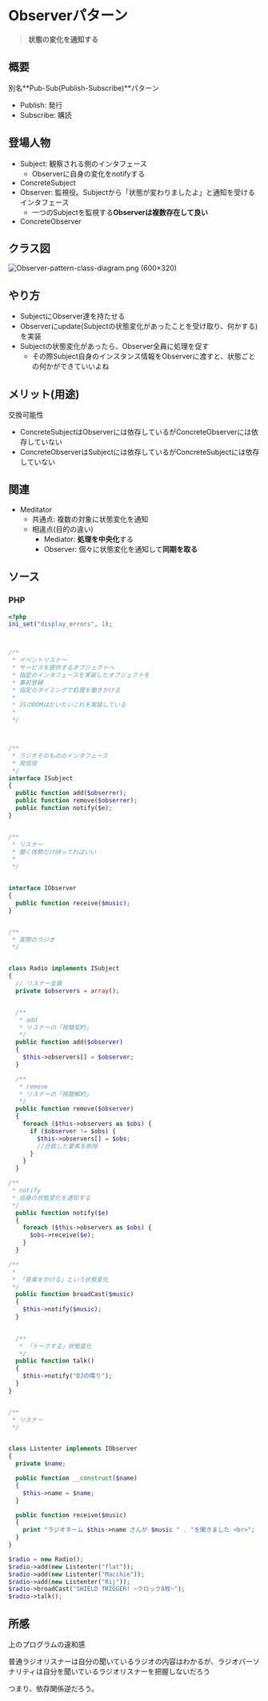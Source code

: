 # Observerパターン

> **状態の変化を通知する**

## 概要

別名**Pub-Sub(Publish-Subscribe)**パターン

- Publish: 発行
- Subscribe: 購読


## 登場人物

- Subject: 観察される側のインタフェース
  - Observerに自身の変化をnotifyする
- ConcreteSubject
- Observer: 監視役。Subjectから「状態が変わりましたよ」と通知を受けるインタフェース
  - 一つのSubjectを監視する**Observerは複数存在して良い**
- ConcreteObserver

## クラス図

![Observer\-pattern\-class\-diagram\.png \(600×320\)](https://upload.wikimedia.org/wikipedia/commons/e/e2/Observer-pattern-class-diagram.png)

## やり方

- SubjectにObserver達を持たせる
- Observerにupdate(Subjectの状態変化があったことを受け取り、何かする)を実装
- Subjectの状態変化があったら、Observer全員に処理を促す
  - その際Subject自身のインスタンス情報をObserverに渡すと、状態ごとの何かができていいよね


## メリット(用途)

交換可能性

- ConcreteSubjectはObserverには依存しているがConcreteObserverには依存していない
- ConcreteObserverはSubjectには依存しているがConcreteSubjectには依存していない

## 関連

- Meditator
  - 共通点: 複数の対象に状態変化を通知
  - 相違点(目的の違い)
    - Mediator: **処理を中央化**する
    - Observer: 個々に状態変化を通知して**同期を取る**

## ソース

### PHP

```php
<?php
ini_set("display_errors", 1);



/**
 * イベントリスナー
 * サービスを提供するオブジェクトへ
 * 指定のインタフェースを実装したオブジェクトを
 * 事前登録
 * 指定のタイミングで処理を働きかける
 * 
 * JSのDOMはだいたいこれを実装している
 * 
 */



/**
 * ラジオそのもののインタフェース
 * 発信役
 */
interface ISubject
{
  public function add($obserrer);
  public function remove($obserrer);
  public function notify($e);
}


/**
 * リスナー
 * 聞く体勢だけ持ってればいい
 * 
 */


interface IObserver
{
  public function receive($music);
}


/**
 * 実際のラジオ
 */


class Radio implements ISubject
{
  // リスナー全員
  private $observers = array();


  /**
   * add
   * リスナーの「視聴契約」
   */
  public function add($observer)
  {
    $this->observers[] = $observer;
  }

  /**
   * remove
   * リスナーの「視聴解約」
   */
  public function remove($observer)
  {
    foreach ($this->observers as $obs) {
      if ($observer != $obs) {
        $this->observers[] = $obs;
        //合致した要素を削除
      }
    }
  }

/**
 * notify
 * 自身の状態変化を通知する
 */
  public function notify($e)
  {
    foreach ($this->observers as $obs) {
      $obs->receive($e);
    }
  }

/**
 * 
 * 「音楽をかける」という状態変化
 */
  public function broadCast($music)
  {
    $this->notify($music);
  }

  
  /**
   * 「トークする」状態変化
   */
  public function talk()
  {
    $this->notify("DJの喋り");
  }
}


/**
 * リスナー
 */


class Listenter implements IObserver
{
  private $name;

  public function __construct($name)
  {
    $this->name = $name;
  }

  public function receive($music)
  {
    print "ラジオネーム $this->name さんが $music " . "を聞きました <br>";
  }
}

$radio = new Radio();
$radio->add(new Listenter("flat"));
$radio->add(new Listenter("Macchie"));
$radio->add(new Listenter("Rij"));
$radio->broadCast("SHIELD TRIGGER! ~クロック8枚~");
$radio->talk();
```

## 所感

上のプログラムの違和感

普通ラジオリスナーは自分の聞いているラジオの内容はわかるが、ラジオパーソナリティは自分を聞いているラジオリスナーを把握しないだろう

つまり、依存関係逆だろう。
